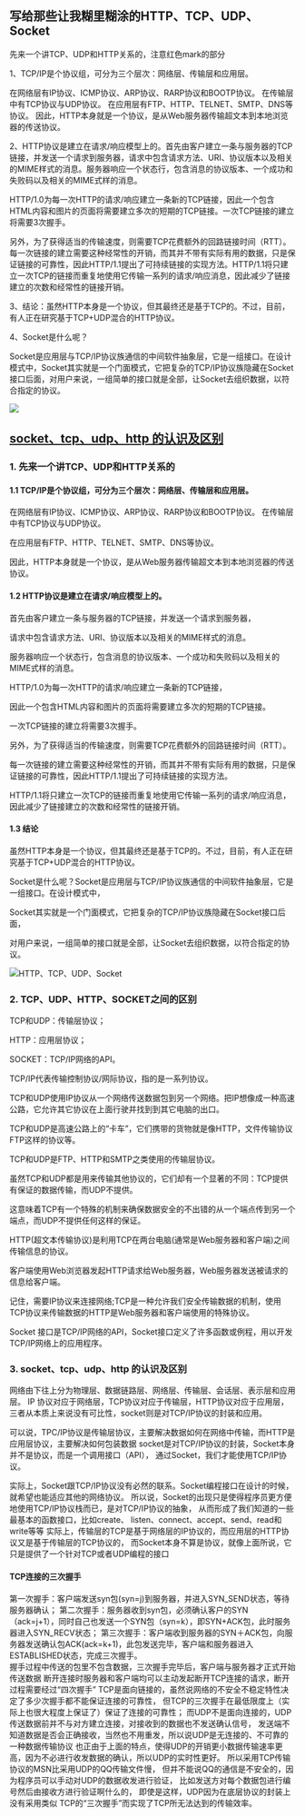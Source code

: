 ## 写给那些让我糊里糊涂的HTTP、TCP、UDP、Socket

先来一个讲TCP、UDP和HTTP关系的，注意红色mark的部分

1、TCP/IP是个协议组，可分为三个层次：网络层、传输层和应用层。

在网络层有IP协议、ICMP协议、ARP协议、RARP协议和BOOTP协议。
在传输层中有TCP协议与UDP协议。
在应用层有FTP、HTTP、TELNET、SMTP、DNS等协议。
因此，HTTP本身就是一个协议，是从Web服务器传输超文本到本地浏览器的传送协议。

2、HTTP协议是建立在请求/响应模型上的。首先由客户建立一条与服务器的TCP链接，并发送一个请求到服务器，请求中包含请求方法、URI、协议版本以及相关的MIME样式的消息。服务器响应一个状态行，包含消息的协议版本、一个成功和失败码以及相关的MIME式样的消息。

HTTP/1.0为每一次HTTP的请求/响应建立一条新的TCP链接，因此一个包含HTML内容和图片的页面将需要建立多次的短期的TCP链接。一次TCP链接的建立将需要3次握手。

另外，为了获得适当的传输速度，则需要TCP花费额外的回路链接时间（RTT）。每一次链接的建立需要这种经常性的开销，而其并不带有实际有用的数据，只是保证链接的可靠性，因此HTTP/1.1提出了可持续链接的实现方法。HTTP/1.1将只建立一次TCP的链接而重复地使用它传输一系列的请求/响应消息，因此减少了链接建立的次数和经常性的链接开销。	

3、结论：虽然HTTP本身是一个协议，但其最终还是基于TCP的。不过，目前，有人正在研究基于TCP+UDP混合的HTTP协议。

4、Socket是什么呢？ 

Socket是应用层与TCP/IP协议族通信的中间软件抽象层，它是一组接口。在设计模式中，Socket其实就是一个门面模式，它把复杂的TCP/IP协议族隐藏在Socket接口后面，对用户来说，一组简单的接口就是全部，让Socket去组织数据，以符合指定的协议。

![](http://images.cnblogs.com/cnblogs_com/goodcandle/socket2.jpg)

## [socket、tcp、udp、http 的认识及区别](http://www.cnblogs.com/chengzhengfu/p/4584510.html)

### 1. 先来一个讲TCP、UDP和HTTP关系的

#### 1.1 TCP/IP是个协议组，可分为三个层次：网络层、传输层和应用层。

在网络层有IP协议、ICMP协议、ARP协议、RARP协议和BOOTP协议。 在传输层中有TCP协议与UDP协议。

在应用层有FTP、HTTP、TELNET、SMTP、DNS等协议。

因此，HTTP本身就是一个协议，是从Web服务器传输超文本到本地浏览器的传送协议。

#### 1.2 HTTP协议是建立在请求/响应模型上的。

首先由客户建立一条与服务器的TCP链接，并发送一个请求到服务器，

请求中包含请求方法、URI、协议版本以及相关的MIME样式的消息。

服务器响应一个状态行，包含消息的协议版本、一个成功和失败码以及相关的MIME式样的消息。

HTTP/1.0为每一次HTTP的请求/响应建立一条新的TCP链接，

因此一个包含HTML内容和图片的页面将需要建立多次的短期的TCP链接。

一次TCP链接的建立将需要3次握手。

另外，为了获得适当的传输速度，则需要TCP花费额外的回路链接时间（RTT）。

每一次链接的建立需要这种经常性的开销，而其并不带有实际有用的数据，只是保证链接的可靠性，因此HTTP/1.1提出了可持续链接的实现方法。

HTTP/1.1将只建立一次TCP的链接而重复地使用它传输一系列的请求/响应消息，因此减少了链接建立的次数和经常性的链接开销。

#### 1.3 结论

虽然HTTP本身是一个协议，但其最终还是基于TCP的。不过，目前，有人正在研究基于TCP+UDP混合的HTTP协议。

Socket是什么呢？Socket是应用层与TCP/IP协议族通信的中间软件抽象层，它是一组接口。在设计模式中，

Socket其实就是一个门面模式，它把复杂的TCP/IP协议族隐藏在Socket接口后面，

对用户来说，一组简单的接口就是全部，让Socket去组织数据，以符合指定的协议。

![HTTP、TCP、UDP、Socket](http://images.cnblogs.com/cnblogs_com/goodcandle/socket2.jpg)

 

### 2. TCP、UDP、HTTP、SOCKET之间的区别

TCP和UDP：传输层协议；

HTTP：应用层协议；

SOCKET：TCP/IP网络的API。

TCP/IP代表传输控制协议/网际协议，指的是一系列协议。

TCP和UDP使用IP协议从一个网络传送数据包到另一个网络。把IP想像成一种高速公路，它允许其它协议在上面行驶并找到到其它电脑的出口。

TCP和UDP是高速公路上的“卡车”，它们携带的货物就是像HTTP，文件传输协议FTP这样的协议等。

TCP和UDP是FTP、HTTP和SMTP之类使用的传输层协议。

虽然TCP和UDP都是用来传输其他协议的，它们却有一个显著的不同：TCP提供有保证的数据传输，而UDP不提供。

这意味着TCP有一个特殊的机制来确保数据安全的不出错的从一个端点传到另一个端点，而UDP不提供任何这样的保证。

HTTP(超文本传输协议)是利用TCP在两台电脑(通常是Web服务器和客户端)之间传输信息的协议。

客户端使用Web浏览器发起HTTP请求给Web服务器，Web服务器发送被请求的信息给客户端。

记住，需要IP协议来连接网络;TCP是一种允许我们安全传输数据的机制，使用TCP协议来传输数据的HTTP是Web服务器和客户端使用的特殊协议。

Socket 接口是TCP/IP网络的API，Socket接口定义了许多函数或例程，用以开发TCP/IP网络上的应用程序。

### 3. socket、tcp、udp、http 的认识及区别

网络由下往上分为物理层、数据链路层、网络层、传输层、会话层、表示层和应用层。
IP 协议对应于网络层，TCP协议对应于传输层，HTTP协议对应于应用层，三者从本质上来说没有可比性，socket则是对TCP/IP协议的封装和应用。

可以说，TPC/IP协议是传输层协议，主要解决数据如何在网络中传输，而HTTP是应用层协议，主要解决如何包装数据
socket是对TCP/IP协议的封装，Socket本身并不是协议，而是一个调用接口（API），
通过Socket，我们才能使用TCP/IP协议。

实际上，Socket跟TCP/IP协议没有必然的联系。Socket编程接口在设计的时候，就希望也能适应其他的网络协议。
所以说，Socket的出现只是使得程序员更方便地使用TCP/IP协议栈而已，是对TCP/IP协议的抽象，
从而形成了我们知道的一些最基本的函数接口，比如create、 listen、connect、accept、send、read和write等等
实际上，传输层的TCP是基于网络层的IP协议的，而应用层的HTTP协议又是基于传输层的TCP协议的，
而Socket本身不算是协议，就像上面所说，它只是提供了一个针对TCP或者UDP编程的接口

#### TCP连接的三次握手

第一次握手：客户端发送syn包(syn=j)到服务器，并进入SYN_SEND状态，等待服务器确认； 
第二次握手：服务器收到syn包，必须确认客户的SYN（ack=j+1），同时自己也发送一个SYN包（syn=k），即SYN+ACK包，此时服务器进入SYN_RECV状态；
第三次握手：客户端收到服务器的SYN＋ACK包，向服务器发送确认包ACK(ack=k+1)，此包发送完毕，客户端和服务器进入ESTABLISHED状态，完成三次握手。   
握手过程中传送的包里不包含数据，三次握手完毕后，客户端与服务器才正式开始传送数据
断开连接时服务器和客户端均可以主动发起断开TCP连接的请求，断开过程需要经过“四次握手”
TCP是面向链接的，虽然说网络的不安全不稳定特性决定了多少次握手都不能保证连接的可靠性，
但TCP的三次握手在最低限度上（实际上也很大程度上保证了）保证了连接的可靠性；
而UDP不是面向连接的，UDP传送数据前并不与对方建立连接，对接收到的数据也不发送确认信号，
发送端不知道数据是否会正确接收，当然也不用重发，所以说UDP是无连接的、不可靠的一种数据传输协议
也正由于上面的特点，使得UDP的开销更小数据传输速率更高，因为不必进行收发数据的确认，所以UDP的实时性更好。
所以采用TCP传输协议的MSN比采用UDP的QQ传输文件慢，
但并不能说QQ的通信是不安全的，因为程序员可以手动对UDP的数据收发进行验证，
比如发送方对每个数据包进行编号然后由接收方进行验证啊什么的，
即使是这样，UDP因为在底层协议的封装上没有采用类似 TCP的“三次握手”而实现了TCP所无法达到的传输效率。  

